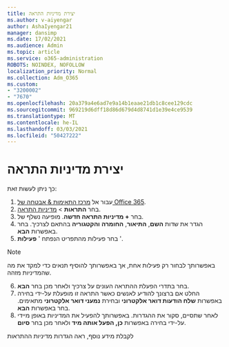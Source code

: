 ```yaml
---
title: יצירת מדיניות התראה
ms.author: v-aiyengar
author: AshaIyengar21
manager: dansimp
ms.date: 17/02/2021
ms.audience: Admin
ms.topic: article
ms.service: o365-administration
ROBOTS: NOINDEX, NOFOLLOW
localization_priority: Normal
ms.collection: Adm_O365
ms.custom:
- "3200002"
- "7670"
ms.openlocfilehash: 20a379a4e6ad7e9a14b1eaae21db1c8cee129cdc
ms.sourcegitcommit: 969219d6dff18d86d679d4d8741d1e39e4ce9539
ms.translationtype: MT
ms.contentlocale: he-IL
ms.lasthandoff: 03/03/2021
ms.locfileid: "50427222"
---
```

# <a name="create-an-alert-policy"></a>יצירת מדיניות התראה

כך ניתן לעשות זאת:

1. עבור אל [מרכז התאימות & אבטחה של Office 365](https://go.microsoft.com/fwlink/p/?linkid=2077143).
1. בחר **התראות**  >  [מדיניות התראה](https://go.microsoft.com/fwlink/?linkid=2103208).
1. בחר **+ מדיניות התראה חדשה**. מופיעה נשלף של.
1. הגדר את שדות **השם**, **התיאור**, **החומרה** **והקטגוריה** בהתאם לצרכיך. בחר באפשרות **הבא**.
1. בחר פעילות מהתפריט הנפתח ' **פעילות** '.
> [!NOTE]
>  באפשרותך לבחור רק פעילות אחת, אך באפשרותך להוסיף תנאים כדי למקד את מה שהמדיניות מזהה.
6. בחר בתדרי הפעלת ההתראה העונים על צרכיך ולאחר מכן בחר **הבא**.
7. החלט אם ברצונך להודיע לאנשים כאשר התראה זו מופעלת על-ידי בחירה באפשרות **שלח הודעות דואר אלקטרוני** ובחירת **נמעני דואר אלקטרוני** מתאימים. בחר באפשרות **הבא**.
8. לאחר שתסיים, סקור את ההגדרות. באפשרותך להפעיל את המדיניות באופן מיידי על-ידי בחירה באפשרות **כן, הפעל אותה מיד** ולאחר מכן בחר **סיום**.

לקבלת מידע נוסף, ראה הגדרות מדיניות ההתראות

